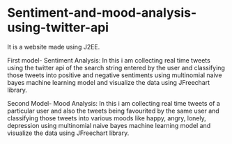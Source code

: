 # Sentiment-and-mood-analysis-using-twitter-api
It is a website made using J2EE.

First model- Sentiment Analysis:
In this i am collecting real time tweets using the twitter api of the search string entered by the user and classifying those tweets into positive and negative sentiments using multinomial naive bayes machine learning model and visualize the data using JFreechart library.

Second Model- Mood Analysis:
In this i am collecting real time tweets of a particular user and also the tweets being favourited by the same user and classifying those tweets into various moods like happy, angry, lonely, depression using multinomial naive bayes machine learning model and visualize the data using JFreechart library.


